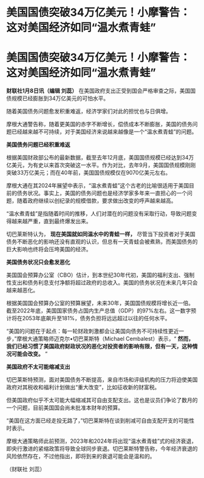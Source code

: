 # 美国国债突破34万亿美元！小摩警告：这对美国经济如同“温水煮青蛙”

# 美国国债突破34万亿美元！小摩警告：这对美国经济如同“温水煮青蛙”

**财联社1月8日讯（编辑 刘蕊）** 在美国政府支出正受到国会严格审查之际，美国国债规模已经膨胀到34万亿美元的可怕水平。

随着美国债务问题愈发积重难返，经济学家们对此的担忧也与日俱增。

摩根大通警告称，随着更美国的赤字不断增长，偿债成本不断膨胀，美国的债务问题已经越来越不可持续，对于美国经济来说越来越像是一个“温水煮青蛙”的问题。

**美国债务问题已经积重难返**

根据美国财政部公布的最新数据，截至去年12月底，美国国债规模已经达到34万亿美元，为有史以来首次突破这一水平。作为对比，去年9月，美国国债规模刚刚突破33万亿美元；而在40年前，美国国债规模仅在9070亿美元左右。

摩根大通在其2024年展望中表示，“温水煮青蛙”这个古老的比喻很适用于美国目前的债务状况。事实上，美国的债务问题也是经济学家多年来一直担心的一个问题，随着政府继续以创纪录的规模借款，要求做出改变的呼声越来越高。

“温水煮青蛙”是指随着时间的推移，人们对潜在的问题没有采取行动，导致问题变得越来越严重，直到最终爆发出来。

切巴莱斯特认为， **现在美国就如同温水中的青蛙一样，**
尽管当下投资者对于美国债务不断恶化的影响还没有直观的认识，但总有一天青蛙会被煮熟，而美国债务的巨大影响也终将会压垮美国的经济。

**美国债务状况只会愈发恶化**

美国国会预算办公室（CBO）估计，到本世纪30年代初，美国的福利支出、强制性支出和债务利息支付净额将超过政府的总收入。美国的债务状况在未来几年只会越来越恶化。

根据美国国会预算办公室的预算展望，未来30年，美国国债规模将增长近一倍。截至2022年底，美国国家债务占国内生产总值（GDP）的97%左右。这一数字预计将在2053年底飙升至181%，债务负担将远远超过以往的任何水平。

“美国的问题在于起点：每一轮财政刺激都会让美国向债务不可持续性更近一步，”摩根大通策略师迈克尔•切巴莱斯特（Michael Cembalest）表示，“
**然而，我们已经习惯了美国政府财政状况的恶化对投资者的影响有限，但有一天，这种情况可能会改变。** ”

**美国政府不太可能缩减支出**

切巴莱斯特预测，面对美国债务不断提高，来自市场和评级机构的压力将迫使美国政府对其税收和福利计划做出“重大改变”，比如征收新的财富税。

但美国政府似乎不太可能大幅缩减其可自由支配支出。这也是议员们争论了数月的一个问题，目前美国国会尚未批准本财年的预算。

“美国在这方面已经走投无路了，”切巴莱斯特在谈到削减可自由支配开支的可能性时表示。

摩根大通策略师此前预测，2023年和2024年将出现“温水煮青蛙”式的经济衰退，即央行激进的紧缩政策将导致全球同步衰退。切巴莱斯特警告称，今年经济衰退的风险依然存在，不过他指出，即将到来的衰退可能会是温和的。

（财联社 刘蕊）


